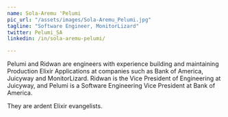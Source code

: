 ```yaml
---
name: Sola-Aremu 'Pelumi
pic_url: "/assets/images/Sola-Aremu_Pelumi.jpg"
tagline: "Software Engineer, MonitorLizard"
twitter: Pelumi_SA
linkedin: /in/sola-aremu-pelumi/

---
```

Pelumi and Ridwan are engineers with experience building and maintaining Production Elixir Applications at companies such as Bank of America, Juicyway and MonitorLizard. Ridwan is the Vice President of Engineering at Juicyway, and Pelumi is a Software Engineering Vice President at Bank of America. 

They are ardent Elixir evangelists.
